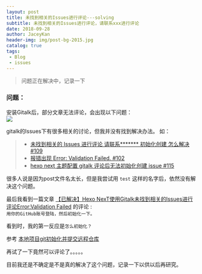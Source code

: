 ```yaml
---
layout: post
title: 未找到相关的Issues进行评论---solving
subtitle: 未找到相关的Issues进行评论，请联系xxx进行评论
date: 2018-09-28
author: JaceyKan
header-img: img/post-bg-2015.jpg
catalog: true
tags: 
 - Blog
 - issues
---
```


> 问题正在解决中，记录一下

### 问题：
安装Gitalk后，部分文章无法评论，会出现以下问题：  
![](https://jaceykan.github.io/img/20180928-04.png)

gitalk的Issues下有很多相关的讨论，但我并没有找到解决办法。
如：
> * [未找到相关的 Issues 进行评论 请联系******* 初始化创建 怎么解决 #109](https://github.com/gitalk/gitalk/issues/109)
> * [报错出现 Error: Validation Failed. #102](https://github.com/gitalk/gitalk/issues/102)
> * [hexo next 主题配置 gitalk 评论后无法初始化创建 issue #115](https://github.com/gitalk/gitalk/issues/115)

很多人说是因为post文件名太长，但是我尝试用 `test` 这样的名字后，依然没有解决这个问题。

最后我看到一篇文章 
[【已解决】Hexo NexT使用Gitalk未找到相关的Issues进行评论Error:Validation Failed](https://moshiyeap.github.io/2018/8/10/gitalk-error/)  的评论 :   
`用你的GitHub账号登陆，然后初始化一下。`  

看到时，我的第一反应是`怎么初始化？`

参考 [本地项目git初始化并提交远程仓库](https://blog.csdn.net/dujianxiong/article/details/78991166)

再试了一下竟然可以评论了。。。。。

目前我还是不确定是不是真的解决了这个问题，记录一下以供以后再研究。
